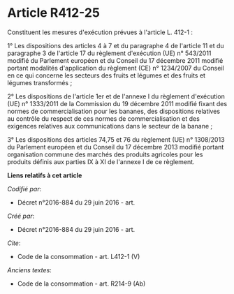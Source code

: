 # Article R412-25

Constituent les mesures d'exécution prévues à l'article L. 412-1 : 

1° Les dispositions des articles 4 à 7 et du paragraphe 4 de l'article 11 et du paragraphe 3 de l'article 17 du règlement
d'exécution (UE) n° 543/2011 modifié du Parlement européen et du Conseil du 17 décembre 2011 modifié portant modalités
d'application du règlement (CE) n° 1234/2007 du Conseil en ce qui concerne les secteurs des fruits et légumes et des fruits
et légumes transformés ; 

2° Les dispositions de l'article 1er et de l'annexe I du règlement d'exécution (UE) n° 1333/2011 de la Commission du 19
décembre 2011 modifié fixant des normes de commercialisation pour les bananes, des dispositions relatives au contrôle du
respect de ces normes de commercialisation et des exigences relatives aux communications dans le secteur de la banane ; 

3° Les dispositions des articles 74,75 et 76 du règlement (UE) n° 1308/2013 du Parlement européen et du Conseil du 17
décembre 2013 modifié portant organisation commune des marchés des produits agricoles pour les produits définis aux parties
IX à XI de l'annexe I de ce règlement.

**Liens relatifs à cet article**

_Codifié par_:

  - Décret n°2016-884 du 29 juin 2016 - art.

_Créé par_:

  - Décret n°2016-884 du 29 juin 2016 - art.

_Cite_:

  - Code de la consommation - art. L412-1 (V)

_Anciens textes_:

  - Code de la consommation - art. R214-9 (Ab)
